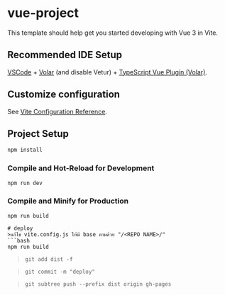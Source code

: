 # vue-project

This template should help get you started developing with Vue 3 in Vite.

## Recommended IDE Setup

[VSCode](https://code.visualstudio.com/) + [Volar](https://marketplace.visualstudio.com/items?itemName=Vue.volar) (and disable Vetur) + [TypeScript Vue Plugin (Volar)](https://marketplace.visualstudio.com/items?itemName=Vue.vscode-typescript-vue-plugin).

## Customize configuration

See [Vite Configuration Reference](https://vitejs.dev/config/).

## Project Setup

```sh
npm install
```

### Compile and Hot-Reload for Development

```sh
npm run dev
```

### Compile and Minify for Production

```
npm run build

# deploy
>แก้ไข vite.config.js ให้มี base ตามด้วย "/<REPO NAME>/"
```bash
npm run build
```
> `git add dist -f`

>`git commit -m "deploy"`

> `git subtree push --prefix dist origin gh-pages`
